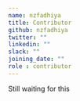 ```yaml
---
name: nzfadhiya
title: Contributor
github: nzfadhiya
twitter: ""
linkedin: ""
slack: ""
joining_date: ""
role : contributor
---
```


Still waiting for this
